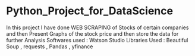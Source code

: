# Python_Project_for_DataScience
In this project I have done WEB SCRAPING of Stocks of certain companies and then Present Graphs of the stock price and then store the data for further Analysis
Softwares used : Watson Studio
Libraries Used : Beautiful Soup , requests ,  Pandas , yfinance
